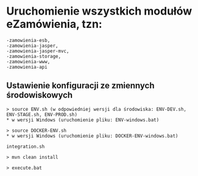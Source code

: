 # Uruchomienie wszystkich modułów eZamówienia, tzn:

```
-zamowienia-esb,
-zamowienia-jasper,
-zamowienia-jasper-mvc,
-zamowienia-storage,
-zamowienia-www,
-zamowienia-api
```

## Ustawienie konfiguracji ze zmiennych środowiskowych

```
> source ENV.sh (w odpowiedniej wersji dla środowiska: ENV-DEV.sh, ENV-STAGE.sh, ENV-PROD.sh)
* w wersji Windows (uruchomienie pliku: ENV-windows.bat)

> source DOCKER-ENV.sh
* w wersji Windows (uruchomienie pliku: DOCKER-ENV-windows.bat)
```

```
integration.sh
```

```
> mvn clean install 
```

```
> execute.bat
```
